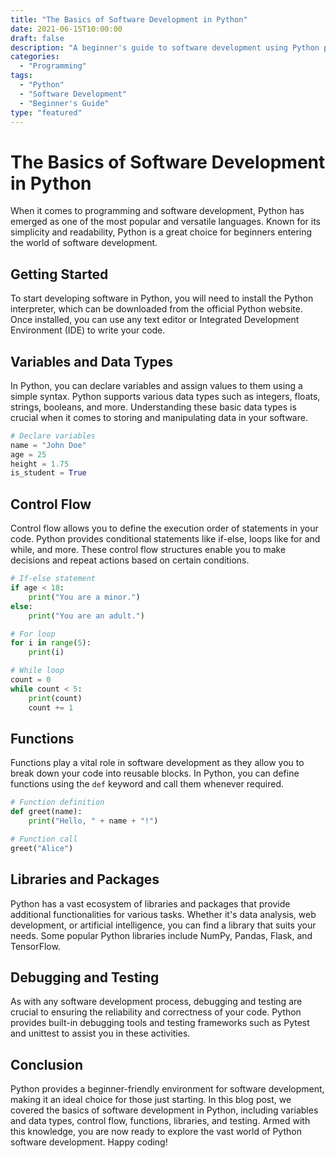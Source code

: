 ```yaml
---
title: "The Basics of Software Development in Python"
date: 2021-06-15T10:00:00
draft: false
description: "A beginner's guide to software development using Python programming language"
categories:
  - "Programming"
tags:
  - "Python"
  - "Software Development"
  - "Beginner's Guide"
type: "featured"
---
```


# The Basics of Software Development in Python

When it comes to programming and software development, Python has emerged as one of the most popular and versatile languages. Known for its simplicity and readability, Python is a great choice for beginners entering the world of software development.

## Getting Started

To start developing software in Python, you will need to install the Python interpreter, which can be downloaded from the official Python website. Once installed, you can use any text editor or Integrated Development Environment (IDE) to write your code.

## Variables and Data Types

In Python, you can declare variables and assign values to them using a simple syntax. Python supports various data types such as integers, floats, strings, booleans, and more. Understanding these basic data types is crucial when it comes to storing and manipulating data in your software.

```python
# Declare variables
name = "John Doe"
age = 25
height = 1.75
is_student = True
```

## Control Flow

Control flow allows you to define the execution order of statements in your code. Python provides conditional statements like if-else, loops like for and while, and more. These control flow structures enable you to make decisions and repeat actions based on certain conditions.

```python
# If-else statement
if age < 18:
    print("You are a minor.")
else:
    print("You are an adult.")

# For loop
for i in range(5):
    print(i)

# While loop
count = 0
while count < 5:
    print(count)
    count += 1
```

## Functions

Functions play a vital role in software development as they allow you to break down your code into reusable blocks. In Python, you can define functions using the `def` keyword and call them whenever required.

```python
# Function definition
def greet(name):
    print("Hello, " + name + "!")

# Function call
greet("Alice")
```

## Libraries and Packages

Python has a vast ecosystem of libraries and packages that provide additional functionalities for various tasks. Whether it's data analysis, web development, or artificial intelligence, you can find a library that suits your needs. Some popular Python libraries include NumPy, Pandas, Flask, and TensorFlow.

## Debugging and Testing

As with any software development process, debugging and testing are crucial to ensuring the reliability and correctness of your code. Python provides built-in debugging tools and testing frameworks such as Pytest and unittest to assist you in these activities.

## Conclusion

Python provides a beginner-friendly environment for software development, making it an ideal choice for those just starting. In this blog post, we covered the basics of software development in Python, including variables and data types, control flow, functions, libraries, and testing. Armed with this knowledge, you are now ready to explore the vast world of Python software development. Happy coding!
